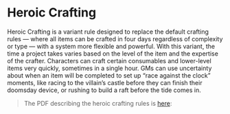 # Heroic Crafting

Heroic Crafting is a variant rule designed to replace the
default crafting rules — where all items can be crafted in four
days regardless of complexity or type — with a system more
flexible and powerful.
With this variant, the time a project takes varies based
on the level of the item and the expertise of the crafter.
Characters can craft certain consumables and lower-level
items very quickly, sometimes in a single hour. GMs can use
uncertainty about when an item will be completed to set up
“race against the clock” moments, like racing to the villain’s
castle before they can finish their doomsday device, or rushing
to build a raft before the tide comes in.

> The PDF describing the heroic crafting rules is [here](https://www.pathfinderinfinite.com/product/389992/Heroic-Crafting): 
